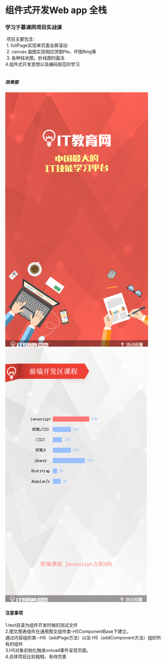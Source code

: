 
# 组件式开发Web app 全栈
### 学习于慕课网项目实战课

  项目主要包含:<br/>
  1.  fullPage实现单页面全屏滚动<br/>
  2.  canvas 画图实现相应饼图Pie，环图Ring等<br/>
  3. 各种柱状图，折线图的画法<br/>
  4.组件式开发思想以及编码规范的学习<br/>
  
##### 效果图
  ![](https://github.com/Howie-Qin/Component_development2/blob/master/Component_development2/imgs/cover.png)  
  ![](https://github.com/Howie-Qin/Component_development2/blob/master/Component_development2/imgs/bar.png) 
  
#### 注意事项
  1.text目录为组件开发时候的测试文件<br/>
  2.图文图表组件在通用图文组件类-H5ComponentBase下建立，<br/>
     通过内容组织类--H5（addPage方法）以及 H5（addComponent方法）组织所有的组件<br/>
  3.H5对象初始化触发onload事件呈现页面。<br>
  4.总体项目比较粗糙，有待完善<br/>
  
